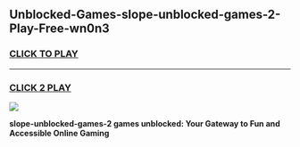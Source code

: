 
## Unblocked-Games-slope-unblocked-games-2-Play-Free-wn0n3
<h3>
<a href="https://premium76.site?title=slope-unblocked-games-2&ref=19M">CLICK TO PLAY</a></h3>
<hr>

<h3>
<a href="https://premium76.site?title=slope-unblocked-games-2&ref=19M">CLICK 2 PLAY</a>
  
</h3>

<a href="https://premium76.site?title=slope-unblocked-games-2&ref=19M"><img src="https://clearcache.store/games.png"></a>


**slope-unblocked-games-2 games unblocked: Your Gateway to Fun and Accessible Online Gaming**
